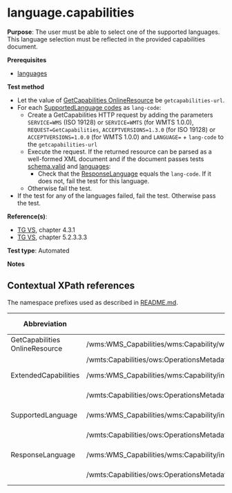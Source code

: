 # language.capabilities

**Purpose**: The user must be able to select one of the supported languages. This language selection must be reflected in the provided capabilities document.

**Prerequisites**

* [languages](languages)

**Test method**

* Let the value of [GetCapabilities OnlineResource](#getcap-href) be ```getcapabilities-url```.
* For each [SupportedLanguage codes](#supported-languages) as ```lang-code```:
  * Create a GetCapabilities HTTP request by adding the parameters ```SERVICE=WMS``` (ISO 19128) or ```SERVICE=WMTS``` (for WMTS 1.0.0), ```REQUEST=GetCapabilities```, ```ACCEPTVERSIONS=1.3.0``` (for ISO 19128) or ```ACCEPTVERSIONS=1.0.0``` (for WMTS 1.0.0) and ```LANGUAGE=``` + ```lang-code``` to the ```getcapabilities-url```
  * Execute the request. If the returned resource can be parsed as a well-formed XML document and if the document passes tests [schema.valid](schema.valid.md) and [languages](languages.md):
    * Check that the [ResponseLanguage](#response-language) equals the ```lang-code```. If it does not, fail the test for this language.
  * Otherwise fail the test.
* If the test for any of the languages failed, fail the test. Otherwise pass the test.

**Reference(s)**:

* [TG VS](README.md#ref_TG_VS), chapter 4.3.1
* [TG VS](README.md#ref_TG_VS), chapter 5.2.3.3.3

**Test type**: Automated

**Notes**

## Contextual XPath references

The namespace prefixes used as described in [README.md](README.md#namespaces).

Abbreviation                                     |  XPath expression												|  Parameter  value
------------------------------------------------ | ---------------------------------------------------------------	| ---------------------------------------------------------------
GetCapabilities OnlineResource <a name="getcap-href"></a> | /wms:WMS_Capabilities/wms:Capability/wms:Request/wms:GetCapabilities/wms:DCPType/wms:HTTP/(wms:Get&#124;wms:Post)[1]/wms:OnlineResource/@xlink:href | ISO 19128
                                                          |  /wmts:Capabilities/ows:OperationsMetadata/ows:Operation[@name='GetCapabilities']/ows:DCP/ows:HTTP/ows:Get[ows:Constraint[@name='GetEncoding']/ows:AllowedValues/ows:Value='KVP']/@xlink:href
ExtendedCapabilities <a name="ExtendedCapabilities"></a>   | /wms:WMS_Capabilities/wms:Capability/inspire_vs:ExtendedCapabilities | ISO 19128
                                                           | /wmts:Capabilities/ows:OperationsMetadata/inspire_vs_ows11:ExtendedCapabilities | WMTS 1.0.0
SupportedLanguage <a name="SupportedLanguage"></a>   | /wms:WMS_Capabilities/wms:Capability/inspire_vs:ExtendedCapabilities/inspire_common:SupportedLanguages/inspire_common:SupportedLanguage/inspire_common:Language | ISO 19128
                                                           | /wmts:Capabilities/ows:OperationsMetadata/inspire_vs_ows11:ExtendedCapabilities/inspire_common:SupportedLanguages/inspire_common:SupportedLanguage/inspire_common:Language | WMTS 1.0.0
ResponseLanguage <a name="ResponseLanguage"></a>   | /wms:WMS_Capabilities/wms:Capability/inspire_vs:ExtendedCapabilities/inspire_common:ResponseLanguage/inspire_common:Language | ISO 19128
                                                           | /wmts:Capabilities/ows:OperationsMetadata/inspire_vs_ows11:ExtendedCapabilities/inspire_common:ResponseLanguage/inspire_common:Language | WMTS 1.0.0
